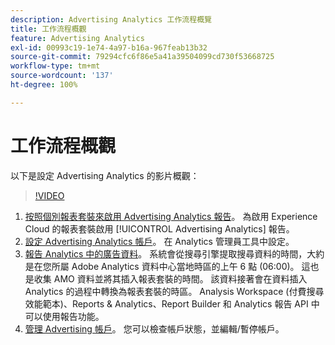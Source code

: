```yaml
---
description: Advertising Analytics 工作流程概覽
title: 工作流程概觀
feature: Advertising Analytics
exl-id: 00993c19-1e74-4a97-b16a-967feab13b32
source-git-commit: 79294cfc6f86e5a41a39504099cd730f53668725
workflow-type: tm+mt
source-wordcount: '137'
ht-degree: 100%

---
```


# 工作流程概觀

以下是設定 Advertising Analytics 的影片概觀：

>[!VIDEO](https://video.tv.adobe.com/v/23119/?quality=12)

1. [按照個別報表套裝來啟用 Advertising Analytics 報告](/help/integrate/c-advertising-analytics/c-adanalytics-workflow/aa-provision-rs.md)。 為啟用 Experience Cloud 的報表套裝啟用 [!UICONTROL Advertising Analytics] 報告。
2. [設定 Advertising Analytics 帳戶](/help/integrate/c-advertising-analytics/c-adanalytics-workflow/aa-create-ad-account.md)。 在 Analytics 管理員工具中設定。
3. [報告 Analytics 中的廣告資料](/help/integrate/c-advertising-analytics/c-adanalytics-workflow/aa-report-ad-data-an.md)。 系統會從搜尋引擎提取搜尋資料的時間，大約是在您所屬 Adobe Analytics 資料中心當地時區的上午 6 點 (06:00)。 這也是收集 AMO 資料並將其插入報表套裝的時間。 該資料接著會在資料插入 Analytics 的過程中轉換為報表套裝的時區。 Analysis Workspace (付費搜尋效能範本)、Reports &amp; Analytics、Report Builder 和 Analytics 報告 API 中可以使用報告功能。
4. [管理 Advertising 帳戶](/help/integrate/c-advertising-analytics/c-adanalytics-workflow/aa-manage-ad-accounts.md)。 您可以檢查帳戶狀態，並編輯/暫停帳戶。
